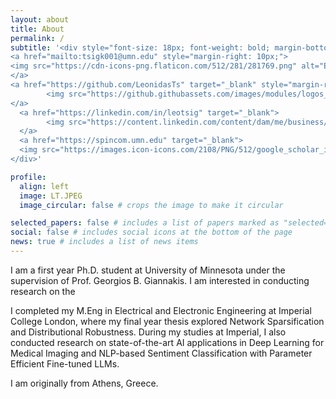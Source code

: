 ```yaml
---
layout: about
title: About
permalink: /
subtitle: '<div style="font-size: 18px; font-weight: bold; margin-bottom: 10px;"> 
<a href="mailto:tsigk001@umn.edu" style="margin-right: 10px;">
<img src="https://cdn-icons-png.flaticon.com/512/281/281769.png" alt="Email" width="20" height="20"/> Email
</a>
<a href="https://github.com/LeonidasTs" target="_blank" style="margin-right: 10px;">
        <img src="https://github.githubassets.com/images/modules/logos_page/GitHub-Mark.png" alt="GitHub" width="20" height="20"/> GitHub
</a>
  <a href="https://linkedin.com/in/leotsig" target="_blank">
        <img src="https://content.linkedin.com/content/dam/me/business/en-us/amp/brand-site/v2/bg/LI-Bug.svg.original.png" alt="LinkedIn" width="20" height="20"/> LinkedIn
  </a>
  <a href="https://spincom.umn.edu" target="_blank">
  <img src="https://images.icon-icons.com/2108/PNG/512/google_scholar_icon_130918.png" alt="Google Scholar" width="20", height="20"/> Google Scholar
</div>'

profile:
  align: left
  image: LT.JPEG
  image_circular: false # crops the image to make it circular

selected_papers: false # includes a list of papers marked as "selected={true}"
social: false # includes social icons at the bottom of the page
news: true # includes a list of news items
---
```


I am a first year Ph.D. student at University of Minnesota under the supervision of Prof. Georgios B. Giannakis. I am interested in conducting research on the 

I completed my M.Eng in Electrical and Electronic Engineering at Imperial College London, where my final year thesis explored Network Sparsification and Distributional Robustness. During my studies at Imperial, I also conducted research on state-of-the-art AI applications in Deep Learning for Medical Imaging and NLP-based Sentiment Classification with Parameter Efficient Fine-tuned LLMs. 

I am originally from Athens, Greece.


